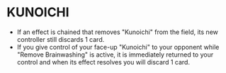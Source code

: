 
# KUNOICHI

*   If an effect is chained that removes "Kunoichi" from the field, its new controller still discards 1 card.
*   If you give control of your face-up "Kunoichi" to your opponent while "Remove Brainwashing" is active, it is immediately returned to your control and when its effect resolves you will discard 1 card.

  